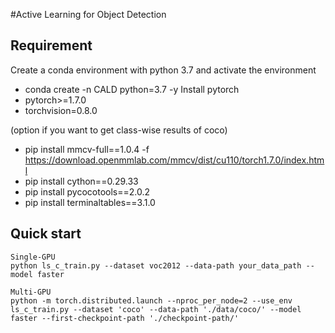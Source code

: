 #Active Learning for Object Detection
## Requirement
Create a conda environment with python 3.7 and activate the environment
- conda create -n CALD python=3.7 -y
Install pytorch 
- pytorch>=1.7.0
- torchvision=0.8.0

(option if you want to get class-wise results of coco)
- pip install mmcv-full==1.0.4 -f https://download.openmmlab.com/mmcv/dist/cu110/torch1.7.0/index.html
- pip install cython==0.29.33
- pip install pycocotools==2.0.2
- pip install terminaltables==3.1.0

## Quick start
```
Single-GPU
python ls_c_train.py --dataset voc2012 --data-path your_data_path --model faster

Multi-GPU
python -m torch.distributed.launch --nproc_per_node=2 --use_env ls_c_train.py --dataset 'coco' --data-path './data/coco/' --model faster --first-checkpoint-path './checkpoint-path/'
``` 
